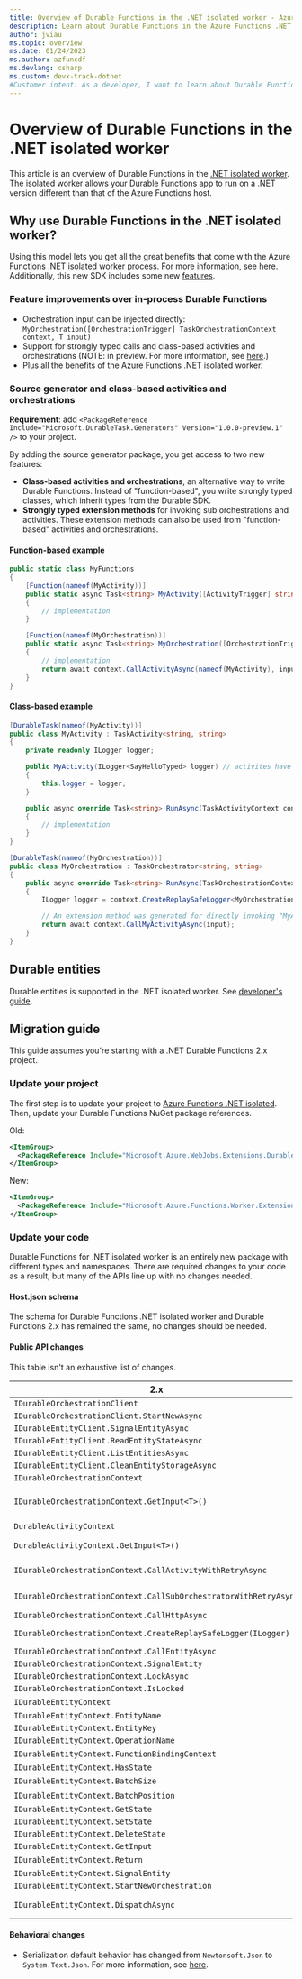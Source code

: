 ```yaml
---
title: Overview of Durable Functions in the .NET isolated worker - Azure
description: Learn about Durable Functions in the Azure Functions .NET isolated worker process, which supports non-LTS versions of .NET and .NET Framework apps.
author: jviau
ms.topic: overview
ms.date: 01/24/2023
ms.author: azfuncdf
ms.devlang: csharp
ms.custom: devx-track-dotnet
#Customer intent: As a developer, I want to learn about Durable Functions for the Azure Functions .NET isolated worker process.
---
```


# Overview of Durable Functions in the .NET isolated worker

This article is an overview of Durable Functions in the [.NET isolated worker](../dotnet-isolated-process-guide.md). The isolated worker allows your Durable Functions app to run on a .NET version different than that of the Azure Functions host.

## Why use Durable Functions in the .NET isolated worker?

Using this model lets you get all the great benefits that come with the Azure Functions .NET isolated worker process. For more information, see [here](../dotnet-isolated-process-guide.md#why-net-functions-isolated-worker-process). Additionally, this new SDK includes some new [features](#feature-improvements-over-in-process-durable-functions).

### Feature improvements over in-process Durable Functions

- Orchestration input can be injected directly: `MyOrchestration([OrchestrationTrigger] TaskOrchestrationContext context, T input)`
- Support for strongly typed calls and class-based activities and orchestrations (NOTE: in preview. For more information, see [here](#source-generator-and-class-based-activities-and-orchestrations).)
- Plus all the benefits of the Azure Functions .NET isolated worker.

### Source generator and class-based activities and orchestrations

**Requirement**: add `<PackageReference Include="Microsoft.DurableTask.Generators" Version="1.0.0-preview.1" />` to your project.

By adding the source generator package, you get access to two new features:

- **Class-based activities and orchestrations**, an alternative way to write Durable Functions. Instead of "function-based", you write strongly typed classes, which inherit types from the Durable SDK.
- **Strongly typed extension methods** for invoking sub orchestrations and activities. These extension methods can also be used from "function-based" activities and orchestrations.

#### Function-based example

```csharp
public static class MyFunctions
{
    [Function(nameof(MyActivity))] 
    public static async Task<string> MyActivity([ActivityTrigger] string input)
    {
        // implementation
    }

    [Function(nameof(MyOrchestration))] 
    public static async Task<string> MyOrchestration([OrchestrationTrigger] TaskOrchestrationContext context, string input)
    {
        // implementation
        return await context.CallActivityAsync(nameof(MyActivity), input);
    }
}
```

#### Class-based example

```csharp
[DurableTask(nameof(MyActivity))]
public class MyActivity : TaskActivity<string, string>
{
    private readonly ILogger logger;

    public MyActivity(ILogger<SayHelloTyped> logger) // activites have access to DI.
    {
        this.logger = logger;
    }

    public async override Task<string> RunAsync(TaskActivityContext context, string input)
    {
        // implementation
    }
}

[DurableTask(nameof(MyOrchestration))]
public class MyOrchestration : TaskOrchestrator<string, string>
{
    public async override Task<string> RunAsync(TaskOrchestrationContext context, string input)
    {
        ILogger logger = context.CreateReplaySafeLogger<MyOrchestration>(); // orchestrations do NOT have access to DI.

        // An extension method was generated for directly invoking "MyActivity".
        return await context.CallMyActivityAsync(input);
    }
}
```

## Durable entities
Durable entities is supported in the .NET isolated worker. See [developer's guide](./durable-functions-dotnet-entities.md).

## Migration guide

This guide assumes you're starting with a .NET Durable Functions 2.x project.

### Update your project

The first step is to update your project to [Azure Functions .NET isolated](../migrate-version-3-version-4.md). Then, update your Durable Functions NuGet package references.

Old:

```xml
<ItemGroup>
  <PackageReference Include="Microsoft.Azure.WebJobs.Extensions.DurableTask" Version="2.9.0" />
</ItemGroup>
```

New:

```xml
<ItemGroup>
  <PackageReference Include="Microsoft.Azure.Functions.Worker.Extensions.DurableTask" Version="1.1.0" />
</ItemGroup>
```

### Update your code

Durable Functions for .NET isolated worker is an entirely new package with different types and namespaces. There are required changes to your code as a result, but many of the APIs line up with no changes needed.

#### Host.json schema

The schema for Durable Functions .NET isolated worker and Durable Functions 2.x has remained the same, no changes should be needed.

#### Public API changes

This table isn't an exhaustive list of changes.

| 2.x | Isolated |
| ---- | ---- |
| `IDurableOrchestrationClient` | `DurableTaskClient` |
| `IDurableOrchestrationClient.StartNewAsync` | `DurableTaskClient.ScheduleNewOrchestrationInstanceAsync` |
| `IDurableEntityClient.SignalEntityAsync` | `DurableTaskClient.Entities.SignalEntityAsync` |
| `IDurableEntityClient.ReadEntityStateAsync` | `DurableTaskClient.Entities.GetEntityAsync` |
| `IDurableEntityClient.ListEntitiesAsync` | `DurableTaskClient.Entities.GetAllEntitiesAsync` |
| `IDurableEntityClient.CleanEntityStorageAsync` | `DurableTaskClient.Entities.CleanEntityStorageAsync` |
| `IDurableOrchestrationContext` | `TaskOrchestrationContext` |
| `IDurableOrchestrationContext.GetInput<T>()` | `TaskOrchestrationContext.GetInput<T>()` or inject input as a parameter: `MyOrchestration([OrchestrationTrigger] TaskOrchestrationContext context, T input)` |
| `DurableActivityContext` | No equivalent |
| `DurableActivityContext.GetInput<T>()` | Inject input as a parameter `MyActivity([ActivityTrigger] T input)` |
| `IDurableOrchestrationContext.CallActivityWithRetryAsync` | `TaskOrchestrationContext.CallActivityAsync`, include `TaskOptions` parameter with retry details. |
| `IDurableOrchestrationContext.CallSubOrchestratorWithRetryAsync` | `TaskOrchestrationContext.CallSubOrchestratorAsync`, include `TaskOptions` parameter with retry details. |
| `IDurableOrchestrationContext.CallHttpAsync` | `TaskOrchestrationContext.CallHttpAsync` |
| `IDurableOrchestrationContext.CreateReplaySafeLogger(ILogger)` | `TaskOrchestrationContext.CreateReplaySafeLogger<T>()` or `TaskOrchestrationContext.CreateReplaySafeLogger(string)` |
| `IDurableOrchestrationContext.CallEntityAsync` | `TaskOrchestrationContext.Entities.CallEntityAsync` |
| `IDurableOrchestrationContext.SignalEntity` | `TaskOrchestrationContext.Entities.SignalEntityAsync` |
| `IDurableOrchestrationContext.LockAsync` | `TaskOrchestrationContext.Entities.LockEntitiesAsync` |
| `IDurableOrchestrationContext.IsLocked` | `TaskOrchestrationContext.Entities.InCriticalSection` |
| `IDurableEntityContext` | `TaskEntityContext`. |
| `IDurableEntityContext.EntityName` | `TaskEntityContext.Id.Name` |
| `IDurableEntityContext.EntityKey` | `TaskEntityContext.Id.Key` |
| `IDurableEntityContext.OperationName` | `TaskEntityOperation.Name` |
| `IDurableEntityContext.FunctionBindingContext` | Removed, add `FunctionContext` as an input parameter |
| `IDurableEntityContext.HasState` | `TaskEntityOperation.State.HasState` |
| `IDurableEntityContext.BatchSize` | Removed |
| `IDurableEntityContext.BatchPosition` | Removed |
| `IDurableEntityContext.GetState` | `TaskEntityOperation.State.GetState` |
| `IDurableEntityContext.SetState` | `TaskEntityOperation.State.SetState` |
| `IDurableEntityContext.DeleteState` | `TaskEntityOperation.State.SetState(null)` |
| `IDurableEntityContext.GetInput` | `TaskEntityOperation.GetInput` |
| `IDurableEntityContext.Return` | Removed. Method return value used instead. |
| `IDurableEntityContext.SignalEntity` | `TaskEntityContext.SignalEntity` |
| `IDurableEntityContext.StartNewOrchestration` | `TaskEntityContext.ScheduleNewOrchestration` |
| `IDurableEntityContext.DispatchAsync` | `TaskEntityDispatcher.DispatchAsync`. Constructor params removed. |

#### Behavioral changes

- Serialization default behavior has changed from `Newtonsoft.Json` to `System.Text.Json`. For more information, see [here](./durable-functions-serialization-and-persistence.md).
